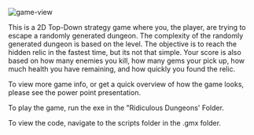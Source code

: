 ![game-view](https://user-images.githubusercontent.com/35469554/35026125-58fef356-fb06-11e7-9888-3e7ceab454b3.PNG)

This is a 2D Top-Down strategy game where you, the player, are trying to escape a randomly generated dungeon.
The complexity of the randomly generated dungeon is based on the level.
The objective is to reach the hidden relic in the fastest time, but its not that simple.
Your score is also based on how many enemies you kill, how many gems your pick up, how much health you have remaining, and how quickly you found the relic.

To view more game info, or get a quick overview of how the game looks, please see the power point presentation.

To play the game, run the exe in the "Ridiculous Dungeons' Folder.

To view the code, navigate to the scripts folder in the .gmx folder.